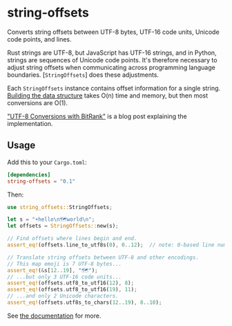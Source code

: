 # string-offsets

Converts string offsets between UTF-8 bytes, UTF-16 code units, Unicode code points, and lines.

Rust strings are UTF-8, but JavaScript has UTF-16 strings, and in Python, strings are sequences of
Unicode code points. It's therefore necessary to adjust string offsets when communicating across
programming language boundaries. [`StringOffsets`] does these adjustments.

Each `StringOffsets` instance contains offset information for a single string. [Building the data
structure](StringOffsets::new) takes O(n) time and memory, but then most conversions are O(1).

["UTF-8 Conversions with BitRank"](https://adaptivepatchwork.com/2023/07/10/utf-conversion/) is a
blog post explaining the implementation.

## Usage

Add this to your `Cargo.toml`:

```toml
[dependencies]
string-offsets = "0.1"
```

Then:

```rust
use string_offsets::StringOffsets;

let s = "☀️hello\n🗺️world\n";
let offsets = StringOffsets::new(s);

// Find offsets where lines begin and end.
assert_eq!(offsets.line_to_utf8s(0), 0..12);  // note: 0-based line numbers

// Translate string offsets between UTF-8 and other encodings.
// This map emoji is 7 UTF-8 bytes...
assert_eq!(&s[12..19], "🗺️");
// ...but only 3 UTF-16 code units...
assert_eq!(offsets.utf8_to_utf16(12), 8);
assert_eq!(offsets.utf8_to_utf16(19), 11);
// ...and only 2 Unicode characters.
assert_eq!(offsets.utf8s_to_chars(12..19), 8..10);
```

See [the documentation](https://docs.rs/string-offsets/latest/string_offsets/struct.StringOffsets.html) for more.
